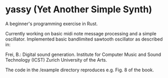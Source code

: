 # yassy (Yet Another Simple Synth)

A beginner's programming exercise in Rust.

Currently working on basic midi note message processing and a simple oscillator.
Implemented basic bandlimited sawtooth oscillator as described in:

Frei, B.: Digital sound generation. Institute for Computer Music and Sound Technology (ICST) Zurich University of the Arts.

The code in the /example directory reproduces e.g. Fig. 8 of the book.
